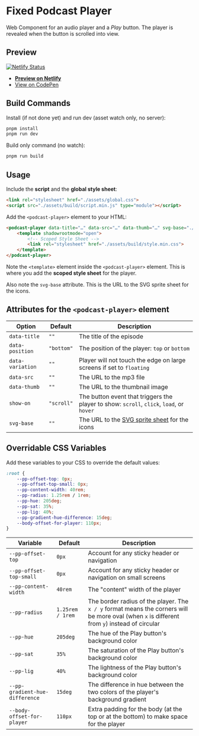 # Fixed Podcast Player

Web Component for an audio player and a <em>Play</em> button. The player is revealed when the button is scrolled into view.

## Preview

[![Netlify Status](https://api.netlify.com/api/v1/badges/add63bda-b777-4889-95d9-68e936a82751/deploy-status)](https://app.netlify.com/sites/fixed-podcast-player/deploys)

- **[Preview on Netlify](https://fixed-podcast-player.netlify.app/)**
- [View on CodePen](https://codepen.io/nonsalant/pen/pvoyRmZ)

## Build Commands

Install (if not done yet) and run dev (asset watch only, no server):
```bash
pnpm install
pnpm run dev
```

Build only command (no watch):
```bash
pnpm run build
```

## Usage

Include the **script** and the **global style sheet**:
```html
<link rel="stylesheet" href="./assets/global.css">
<script src="./assets/build/script.min.js" type="module"></script>
```

Add the `<podcast-player>` element to your HTML:
```html
<podcast-player data-title="…" data-src="…" data-thumb="…" svg-base="./assets/icons.svg">
    <template shadowrootmode="open">
        <!-- Scoped Style Sheet -->
        <link rel="stylesheet" href="./assets/build/style.min.css">
    </template>
</podcast-player>
```

Note the `<template>` element inside the `<podcast-player>` element. This is where you add the **scoped style sheet** for the player.

Also note the `svg-base` attribute. This is the URL to the SVG sprite sheet for the icons.

## Attributes for the `<podcast-player>` element
| Option | Default | Description |
| --- | --- | --- |
| `data-title` | `""` | The title of the episode |
| `data-position` | `"bottom"` | The position of the player: `top` or `bottom` |
| `data-variation` | `""` | Player will not touch the edge on large screens if set to `floating` |
| `data-src` | `""` | The URL to the mp3 file |
| `data-thumb` | `""` | The URL to the thumbnail image |
| `show-on` | `"scroll"` | The button event that triggers the player to show: `scroll`, `click`, `load`, or `hover` |
| `svg-base` | `""` | The URL to the <a href="https://ryantrimble.com/blog/what-the-heck-is-an-svg-sprite-sheet.html" target="_blank">SVG sprite sheet</a> for the icons |

## Overridable CSS Variables
Add these variables to your CSS to override the default values:
```css
:root {
    --pp-offset-top: 0px;
    --pp-offset-top-small: 0px;
    --pp-content-width: 40rem;
    --pp-radius: 1.25rem / 1rem;
    --pp-hue: 205deg;
    --pp-sat: 35%;
    --pp-lig: 40%;
    --pp-gradient-hue-difference: 15deg;
    --body-offset-for-player: 110px;
}
```
| Variable | Default | Description |
| --- | --- | --- |
| `--pp-offset-top` | `0px` | Account for any sticky header or navigation |
| `--pp-offset-top-small` | `0px` | Account for any sticky header or navigation on small screens |
| `--pp-content-width` | `40rem` | The "content" width of the player |
| `--pp-radius` | `1.25rem / 1rem` | The border radius of the player. The `x / y` format means the corners will be more oval (when `x` is different from `y`) instead of circular |
| `--pp-hue` | `205deg` | The hue of the Play button's background color |
| `--pp-sat` | `35%` | The saturation of the Play button's background color |
| `--pp-lig` | `40%` | The lightness of the Play button's background color |
| `--pp-gradient-hue-difference` | `15deg` | The difference in hue between the two colors of the player's background gradient |
| `--body-offset-for-player` | `110px` | Extra padding for the body (at the top or at the bottom) to make space for the player |
